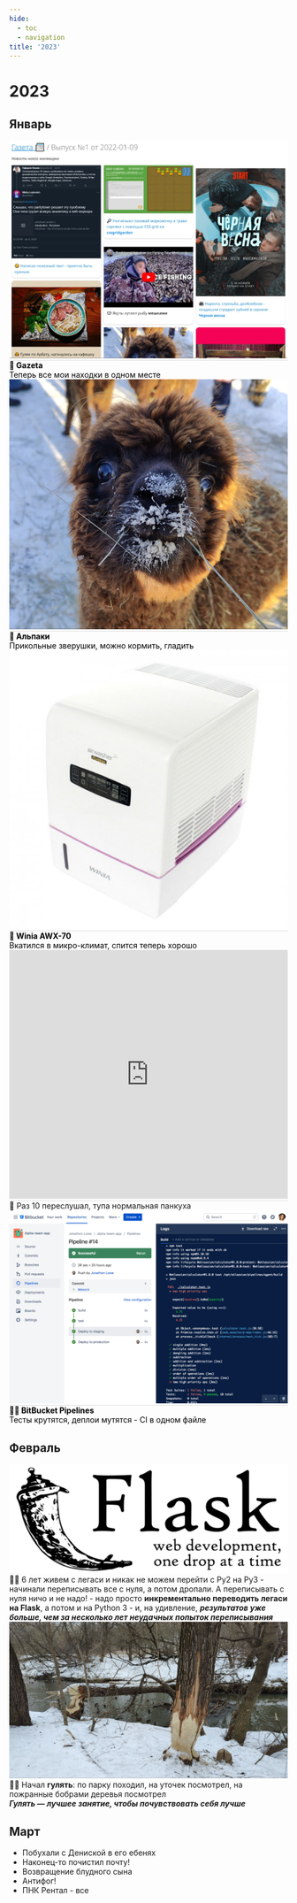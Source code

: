 ```yaml
---
hide:
  - toc
  - navigation
title: '2023'
---
```


<style>
.card {
    justify-content: space-between;
}
.card-text {
    border-top: 1px solid #dedede;
}
a {
    text-decoration: none;
}
a * {
    color: initial;

}


</style>

<script type="module">
  import { createApp } from 'https://unpkg.com/petite-vue?module';

  function Card(props) {
    return {
      $template: '#template-card',
      
      extraClass: props.extraClass,
      extraStyle: props.extraStyle,
      icon: props.icon,
      imgIcon: props.imgIcon,
      img: props.img,
      title: props.title,
      subtitle: props.subtitle,
      isLink: props.isLink ?? true,
      music: props.music,
      buildClass() {
            return `rounded-xl  shadow-md hover:scale-110 border-4 bg-white   ${this.isLink ? 'hover:border-blue-400  border-blue-50' : 'border-white'} ${this.extraClass}`
      },
    }
  }

  createApp({
    Card
  }).mount()
</script>

<template id="template-card">
    <div :class="buildClass()" :style="extraStyle">
        <img v-if="img" :src="img" class="rounded-t-xl" />
        <iframe v-if="music === 'tsygun'" frameborder="0" style="border:none;width:100%;height:450px;" width="100%" height="450" src="https://music.yandex.ru/iframe/#album/23426419">Слушайте <a href='https://music.yandex.ru/album/23426419'>Хворь</a> — <a href='https://music.yandex.ru/artist/8106971'>Tsygun</a> на Яндекс Музыке</iframe>
        <div class="flex items-center space-x-4 text-lg p-3">
        <span v-if="icon" class="text-2xl">{{ icon }}</span>
        <img v-if="imgIcon" :src="imgIcon" />
        <div>
            <div class="text-lg font-bold">{{ title  }}</div>
            <div class="text-sm font-normal">{{ subtitle }}</div>
        </div>
        </div>
    </div>
</template>

# 2023

<h2 class="font-bold"> Январь</h2>

<div class="grid-3-col" >

<a class="card hover:border-blue-400 border-4 border-blue-50" href="/g">
    <div></div>
    <img src="gazeta.jpg">
    <div class="card-text"><b>📝 Gazeta</b><br>
    <span class="small-font">Теперь все мои находки в одном месте</span></div>
</a>

<a class="card hover:border-blue-400 border-4 border-blue-50" href="https://www.alpacainfo.ru/">
<div></div>
<img src="alpaka.jfif">
<div class="card-text"><b>🦙 Альпаки</b><br>
<span class="small-font">Прикольные зверушки, можно кормить, гладить</span>
</div>
</a>

<a class="card hover:border-blue-400 border-4 border-blue-50" href="https://www.ozon.ru/category/winia-awx-70-sef/">
<div></div>
<img src="winia.jpg" class="rounded-xl">
<div class="card-text"><b>🔌 Winia AWX-70</b><br>
<span class="small-font">Вкатился в микро-климат, спится теперь хорошо</span>
</div>
</a>

<div class="card cols-2 ">
<iframe frameborder="0" style="border:none;width:100%;height:450px;" width="100%" height="450" src="https://music.yandex.ru/iframe/#playlist/leybovich-nikita/1087">Слушайте <a href='https://music.yandex.ru/users/leybovich-nikita/playlists/1087'>The Garden - Horseshit on Route 66</a> — <a href='https://music.yandex.ru/users/leybovich-nikita'>leybovich-nikita</a> на Яндекс Музыке</iframe>
<div class="card-text">🎵 Раз 10 переслушал, тупа нормальная панкуха</div>
</div>

<a class="card hover:border-blue-400 border-4 border-blue-50" href="https://bitbucket.org/product/features/pipelines">
<div></div>
<img src="pipelines.png">
<div class="card-text"><b>👷‍♂️ BitBucket Pipelines</b><br>
<span class="small-font">Тесты крутятся, деплои мутятся - CI в одном файле</span>
</div>
</a>

</div>

## Февраль

<div class="grid lg:grid-cols-3 gap-3">

<div class="rounded-xl shadow-md  hover:scale-110">
<img class="p-3" src="flask.jpg">
<div class="p-3">👷‍♂️ 6 лет живем с легаси и никак не можем перейти с Py2 на Py3 - начинали переписывать все с нуля, а потом дропали. А переписывать с нуля ничо и не надо! - надо просто <b>инкрементально переводить легаси на Flask</b>, а потом и на Python 3 - и, на удивление, <b><i>результатов уже больше, чем за несколько лет неудачных попыток переписывания</i></b></div>
</div>


<div class="rounded-xl shadow-md  hover:scale-110">
<img src="bobry.jpeg">
<div class="p-3">🚶‍♂️ Начал <b>гулять</b>: по парку походил, на уточек посмотрел, на пожранные бобрами деревья посмотрел<br>
<i><b>Гулять — лучшее занятие, чтобы почувствовать себя лучше</b></i>
</div>
</div>

<div v-scope="Card({img: 'bobry.jpeg', title: 'Начал гулять', subtitle: ''})"></div>


<a class="lg:row-span-2" href="https://www.imdb.com/title/tt3915174/" v-scope='Card({extraClass: "", img: "puss.jpg", title: "Кот в Сапогах 2", subtitle: "Рисовка — топ, саунд-диз — топ и Смерть — топ 💀", icon: "🎥"})'></a>



<div class="lg:col-span-2 lg:row-span-2" v-scope='Card({isLink: false, extraClass: "", title: "TSYGUN — Хворь", subtitle: "Бодро, пацы ебошут хорошо", icon: "🎵", music: "tsygun"})'>
</div>


<a class="lg:row-span-2" href="https://restoranmyzhenaty.ru/" v-scope='Card({extraClass: "", img: "piter-rebra.webp", title: "Питербрюх", subtitle: "Обжирались там — вот такие ребра заточили", icon: "😋"})' ></a>



<a  href="https://untappd.com/user/potykion" v-scope="Card({extraStyle: 'background:#ffce0d;', extraClass: '', imgIcon: 'untappd.png', title: 'Вкат в untappd', subtitle: 'Пьем и оцениваем пивчик',})"></a>
<a href="https://potyk.notion.site/ce52fff3e97c453ba4dcfed11a714ad7?v=370a091b38cb402c889d4e27145873ab" v-scope="Card({extraClass: '', icon: '🍿', title: 'Снекомания', subtitle: 'Рейтинг снеков всея Руси',})"></a>


</div>

## Март

<div class="grid lg:grid-cols-3 gap-3">



<a href="/b/work/bad-job/" v-scope="Card({extraClass: '', icon: '🏥', title: 'Дроп второй работы', subtitle: 'Собрал бинго хуевой работы',})"></a>
<a href="https://rateyourmusic.com/~potykion" v-scope="Card({extraClass: '!bg-sky-50', icon: '🎵', title: 'Вкат в RTM', subtitle: 'JPEGMAFIA, 100 gecs, slowthai',})"></a>
<div v-scope="Card({isLink: false, extraClass: 'bg-white ', icon: '👷', title: 'Вкат в Svelte и Go', subtitle: 'И камбек в TailwindCSS',})"></div>




</div>

- Побухали с Дениской в его ебенях
- Наконец-то почистил почту!
- Возвращение блудного сына
- Антифог!
- ПНК Рентал - все
